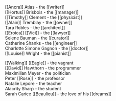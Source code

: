 [[Ancra]] Atlas - the [[writer]]  
[[Hortus]] Brisbois - the [[manager]]  
[[Timothy]] Clement - the [[physicist]]  
[[Alain]] Tremblay - the [[owner]]  
Tara Robles - the [[architect]]  
[[Eroica]] [[Vici]] - the [[lawyer]]  
Selene Bauman - the [[curator]]  
Catherine Shanks - the [[engineer]]  
Charlotte Simone Gagnon - the [[doctor]]  
[[Louise]] Wright - the [[pianist]]  
  
[[Walking]] [[Eagle]] - the vagrant  
[[David]] Hawthorn - the programmer  
Maximilian Meyer - the politician  
Peter [[Rose]] - the professor  
Natalie Lepore - the teacher  
Alacrity Sharp - the student  
Sarah Carice [[Beaulieu]] - the love of his [[dreams]]